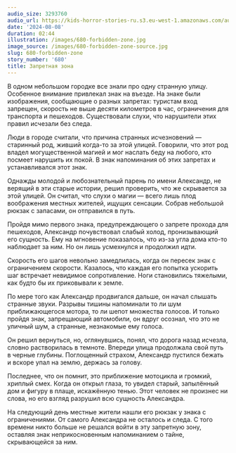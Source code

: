 ```yaml
---
audio_size: 3293760
audio_url: https://kids-horror-stories-ru.s3.eu-west-1.amazonaws.com/audio/680-forbidden-zone.mp3
date: '2024-08-08'
duration: 02:44
illustration: /images/680-forbidden-zone.jpg
image_source: /images/680-forbidden-zone-source.jpg
slug: 680-forbidden-zone
story_number: '680'
title: Запретная зона
---
```


В одном небольшом городке все знали про одну странную улицу. Особенное внимание привлекал знак на въезде. На знаке были изображения, сообщающие о разных запретах: туристам вход запрещен, скорость не выше десяти километров в час, ограничения для транспорта и пешеходов. Существовали слухи, что нарушители этих правил исчезали без следа.

Люди в городе считали, что причина странных исчезновений — старинный род, живший когда-то за этой улицей. Говорили, что этот род владел могущественной магией и мог наслать беду на любого, кто посмеет нарушить их покой. В знак напоминания об этих запретах и устанавливался этот знак.

Однажды молодой и любознательный парень по имени Александр, не верящий в эти старые истории, решил проверить, что же скрывается за этой улицей. Он считал, что слухи о магии — всего лишь плод воображения местных жителей, ищущих сенсации. Собрав небольшой рюкзак с запасами, он отправился в путь.

Пройдя мимо первого знака, предупреждающего о запрете прохода для пешеходов, Александр почувствовал слабый холод, пронизывающий его сущность. Ему на мгновение показалось, что из-за угла дома кто-то наблюдает за ним. Но он лишь усмехнулся и продолжил идти.

Скорость его шагов невольно замедлилась, когда он пересек знак с ограничением скорости. Казалось, что каждая его попытка ускорить шаг встречает невидимое сопротивление. Ноги становились тяжелыми, как будто бы их приковывали к земле.

По мере того как Александр продвигался дальше, он начал слышать странные звуки. Разрывы тишины напоминали то ли шум приближающегося мотора, то ли шепот множества голосов. И только пройдя знак, запрещающий автомобили, он вдруг осознал, что это не уличный шум, а странные, незнакомые ему голоса.

Он решил вернуться, но, оглянувшись, понял, что дорога назад исчезла, словно растворилась в темноте. Впереди улица продолжала свой путь в черные глубины. Поглощенный страхом, Александр пустился бежать и вскоре упал на землю, держась за голову.

Последнее, что он помнит, это приближение мотоцикла и громкий, хриплый смех. Когда он открыл глаза, то увидел старый, запылённый дом и фигуру в плаще, искажённую тенью. Этот человек не произнес ни слова, но его взгляд разрушил всю сущность Александра.

На следующий день местные жители нашли его рюкзак у знака с ограничениями. От самого Александра не осталось и следа. С того времени никто больше не решался войти в эту запретную зону, оставляя знак неприкосновенным напоминанием о тайне, скрывающейся за ним.